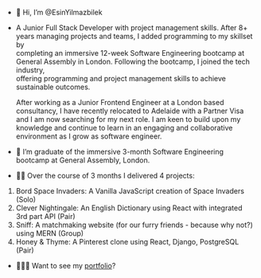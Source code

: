 - 👋 Hi, I’m @EsinYilmazbilek
- A Junior Full Stack Developer with project management skills. After 8+ years managing projects and teams, I added programming to my skillset by   
  completing an immersive 12-week Software Engineering bootcamp at General Assembly in London. Following the bootcamp, I joined the tech industry,    
  offering programming and project management skills to achieve sustainable outcomes.

  After working as a Junior Frontend Engineer at a London based consultancy, I have recently relocated to Adelaide with a Partner Visa and I am now     searching for my next role. I am keen to build upon my knowledge and continue to learn in an engaging and collaborative environment as I grow as 
  software engineer.

- 🌱 I’m graduate of the immersive 3-month Software Engineering bootcamp at General Assembly, London.
- 🤝🏿 Over the course of 3 months I delivered 4 projects:
1. Bord Space Invaders: A Vanilla JavaScript creation of Space Invaders (Solo)
2. Clever Nightingale: An English Dictionary using React with integrated 3rd part API (Pair)
3. Sniff: A matchmaking website (for our furry friends - because why not?) using MERN (Group)
4. Honey & Thyme: A Pinterest clone using React, Django, PostgreSQL (Pair)
- 👩🏻‍💻 Want to see my [portfolio](https://esinyilmazbilek.netlify.app/)?

<!---
EsinYilmazbilek/EsinYilmazbilek is a ✨ special ✨ repository because its `README.md` (this file) appears on your GitHub profile.
You can click the Preview link to take a look at your changes.
--->
